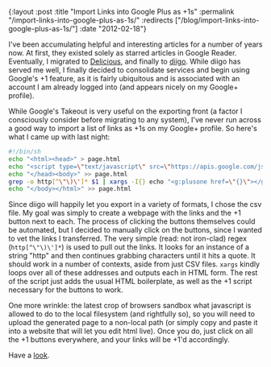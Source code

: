 {:layout :post
 :title "Import Links into Google Plus as +1s"
 :permalink "/import-links-into-google-plus-as-1s/"
 :redirects ["/blog/import-links-into-google-plus-as-1s/"]
 :date "2012-02-18"}

I've been accumulating helpful and interesting articles for a number
of years now. At first, they existed solely as starred articles in
Google Reader. Eventually, I migrated to
[Delicious](https://delicious.com/), and finally to
[diigo](https://www.diigo.com). While diigo has served me well, I
finally decided to consolidate services and begin using Google's +1
feature, as it is fairly ubiquitous and is associated with an account
I am already logged into (and appears nicely on my Google+ profile).

While Google's Takeout is very useful on the exporting front (a factor
I consciously consider before migrating to any system), I've never run
across a good way to import a list of links as +1s on my Google+
profile. So here's what I came up with last night:

```bash
#!/bin/sh
echo "<html><head>" > page.html
echo "<script type=\"text/javascript\" src=\"https://apis.google.com/js/plusone.js\"></script>" >> page.html
echo "</head><body>" >> page.html
grep -o http[^\"\)\']* $1 | xargs -I{} echo "<g:plusone href=\"{}\"></g:plusone>" >> page.html
echo "</body></html>" >> page.html
```

Since diigo will happily let you export in a variety of formats, I
chose the csv file. My goal was simply to create a webpage with the
links and the +1 button next to each. The process of clicking the
buttons themselves could be automated, but I decided to manually click
on the buttons, since I wanted to vet the links I transferred. The
very simple (read: not iron-clad) regex (`http[^\"\)\']*`) is used to
pull out the links. It looks for an instance of a string "http" and
then continues grabbing characters until it hits a quote. It should
work in a number of contexts, aside from just CSV files. `xargs`
kindly loops over all of these addresses and outputs each in HTML
form. The rest of the script just adds the usual HTML boilerplate, as
well as the +1 script necessary for the buttons to work.

One more wrinkle: the latest crop of browsers sandbox what javascript
is allowed to do to the local filesystem (and rightfully so), so you
will need to upload the generated page to a non-local path (or simply
copy and paste it into a website that will let you edit html
live). Once you do, just click on all the +1 buttons everywhere, and
your links will be +1'd accordingly.

Have a [look](https://plus.google.com/u/0/113712188424853568731/plusones).
